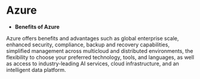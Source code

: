 # Azure

- **Benefits of Azure**

Azure offers benefits and advantages such as global enterprise scale, enhanced security, compliance, backup and recovery capabilities, simplified management across multicloud and distributed environments, the flexibility to choose your preferred technology, tools, and languages, as well as access to industry-leading AI services, cloud infrastructure, and an intelligent data platform.
